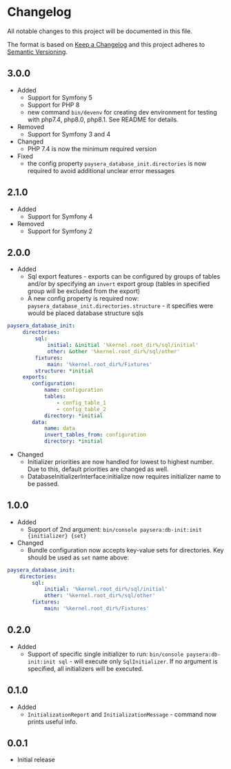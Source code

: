 # Changelog
All notable changes to this project will be documented in this file.

The format is based on [Keep a Changelog](http://keepachangelog.com/en/1.0.0/)
and this project adheres to [Semantic Versioning](http://semver.org/spec/v2.0.0.html).

## 3.0.0
- Added
  - Support for Symfony 5
  - Support for PHP 8
  - new command `bin/devenv` for creating dev environment for testing with php7.4, php8.0, php8.1. See README for details.
- Removed
  - Support for Symfony 3 and 4
- Changed
  - PHP 7.4 is now the minimum required version
- Fixed
  - the config property `paysera_database_init.directories` is now required to avoid additional unclear error messages

## 2.1.0
 - Added
    - Support for Symfony 4
 - Removed
    - Support for Symfony 2

## 2.0.0
 - Added
    - Sql export features - exports can be configured by groups of tables and/or by specifying an `invert` export group 
    (tables in specified group will be excluded from the export)
    - A new config property is required now: `paysera_database_init.directories.structure` - 
    it specifies were would be placed database structure sqls
```yaml
paysera_database_init:
     directories:
         sql:
             initial: &initial '%kernel.root_dir%/sql/initial'
             other: &other '%kernel.root_dir%/sql/other'
         fixtures:
             main: '%kernel.root_dir%/Fixtures'
         structure: *initial
     exports:
        configuration:
            name: configuration
            tables:
                - config_table_1
                - config_table_2
            directory: *initial
        data:
            name: data
            invert_tables_from: configuration
            directory: *initial
```
 - Changed
    - Initializer priorities are now handled for lowest to highest number. Due to this, default priorities are changed as well.
    - DatabaseInitializerInterface:initialize now requires initializer name to be passed. 
## 1.0.0
- Added
  - Support of 2nd argument: `bin/console paysera:db-init:init {initializer} {set}`
- Changed
  - Bundle configuration now accepts key-value sets for directories. Key should be used as `set` name above:
```yaml
paysera_database_init:
    directories:
        sql:
            initial: '%kernel.root_dir%/sql/initial'
            other: '%kernel.root_dir%/sql/other'
        fixtures:
            main: '%kernel.root_dir%/Fixtures'
```

## 0.2.0
- Added
  - Support of specific single initializer to run: `bin/console paysera:db-init:init sql` - will execute only `SqlInitializer`.
  If no argument is specified, all initializers will be executed.

## 0.1.0
- Added
  - `InitializationReport` and `InitializationMessage` - command now prints useful info. 

## 0.0.1
- Initial release
